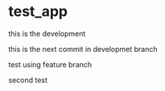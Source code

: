 # test_app

this is the development

this is the next commit  in developmet branch

test using feature branch



second test


